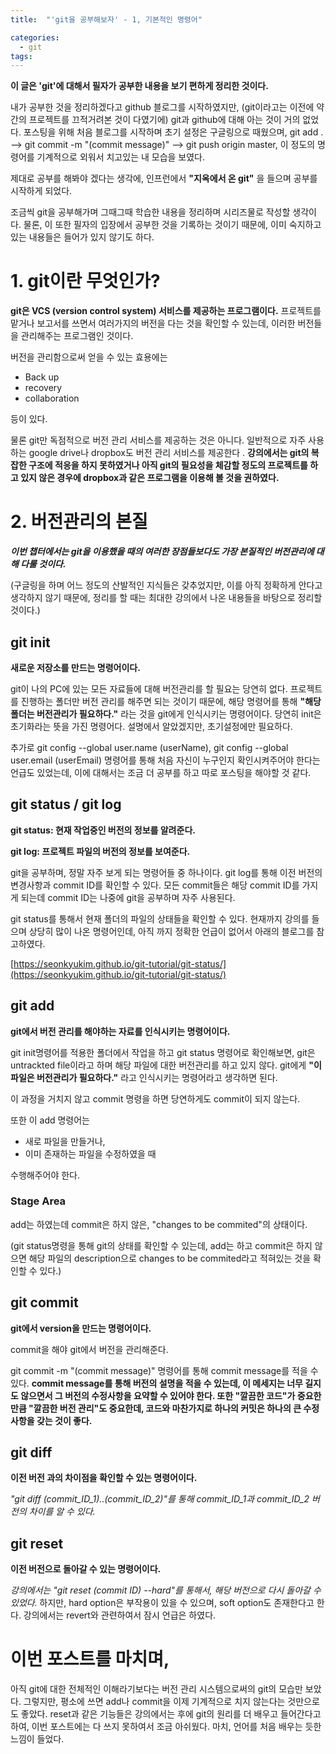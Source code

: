 ```yaml
---
title:  "'git을 공부해보자' - 1, 기본적인 명령어"

categories:
  - git
tags:
---
```


__이 글은 'git'에 대해서 필자가 공부한 내용을 보기 편하게 정리한 것이다.__

내가 공부한 것을 정리하겠다고 github 블로그를 시작하였지만, (git이라고는 이전에 약간의 프로젝트를 끄적거려본 것이 다였기에) git과 github에 대해 아는 것이 거의 없었다. 포스팅을 위해 처음 블로그를 시작하며 초기 설정은 구글링으로 때웠으며, git add . --> git commit -m "(commit message)" --> git push origin master, 이 정도의 명령어를 기계적으로 외워서 치고있는 내 모습을 보였다.

 제대로 공부를 해봐야 겠다는 생각에, 인프런에서 __"지옥에서 온 git"__ 을 들으며 공부를 시작하게 되었다.

조금씩 git을 공부해가며 그때그때 학습한 내용을 정리하며 시리즈물로 작성할 생각이다. 물론, 이 또한 필자의 입장에서 공부한 것을 기록하는 것이기 때문에, 이미 숙지하고 있는 내용들은 들어가 있지 않기도 하다.

# 1. git이란 무엇인가?
__git은 VCS (version control system) 서비스를 제공하는 프로그램이다.__ 프로젝트를 맡거나 보고서를 쓰면서 여러가지의 버전을 다는 것을 확인할 수 있는데, 이러한 버전들을 관리해주는 프로그램인 것이다.

버전을 관리함으로써 얻을 수 있는 효용에는
- Back up
- recovery
- collaboration

등이 있다.

물론 git만 독점적으로 버전 관리 서비스를 제공하는 것은 아니다. 일반적으로 자주 사용하는 google drive나 dropbox도 버전 관리 서비스를 제공한다 . __강의에서는 git의 복잡한 구조에 적응을 하지 못하였거나 아직 git의 필요성을 체감할 정도의 프로젝트를 하고 있지 않은 경우에 dropbox과 같은 프로그램을 이용해 볼 것을 권하였다.__

# 2. 버전관리의 본질
__*이번 챕터에서는 git을 이용했을 때의 여러한 장점들보다도 가장 본질적인 버전관리에 대해 다룰 것이다.*__

(구글링을 하며 어느 정도의 산발적인 지식들은 갖추었지만, 이를 아직 정확하게 안다고 생각하지 않기 때문에, 정리를 할 때는 최대한 강의에서 나온 내용들을 바탕으로 정리할 것이다.)


## git init
__새로운 저장소를 만드는 명령어이다.__

 git이 나의 PC에 있는 모든 자료들에 대해 버전관리를 할 필요는 당연히 없다. 프로젝트를 진행하는 폴더만 버전 관리를 해주면 되는 것이기 때문에, 해당 명령어를 통해 __"해당 폴더는 버전관리가 필요하다."__ 라는 것을 git에게 인식시키는 명령어이다. 당연히 init은 초기화라는 뜻을 가진 명령어다. 설명에서 알았겠지만, 초기설정에만 필요하다.

추가로 git config --global user.name (userName), git config --global user.email (userEmail) 명령어를 통해 처음 자신이 누구인지 확인시켜주어야 한다는 언급도 있었는데, 이에 대해서는 조금 더 공부를 하고 따로 포스팅을 해야할 것 같다.

## git status / git log
__git status: 현재 작업중인 버전의 정보를 알려준다.__

__git log: 프로젝트 파일의 버전의 정보를 보여준다.__

git을 공부하며, 정말 자주 보게 되는 명령어들 중 하나이다. git log를 통해 이전 버전의 변경사항과 commit ID를 확인할 수 있다. 모든 commit들은 해당 commit ID를 가지게 되는데 commit ID는 나중에 git을 공부하며 자주 사용된다. 

git status를 통해서 현재 폴더의 파일의 상태들을 확인할 수 있다. 현재까지 강의를 들으며 상당히 많이 나온 명령어인데, 아직 까지 정확한 언급이 없어서 아래의 블로그를 참고하였다.

[https://seonkyukim.github.io/git-tutorial/git-status/](https://seonkyukim.github.io/git-tutorial/git-status/)

## git add
__git에서 버전 관리를 해야하는 자료를 인식시키는 명령어이다.__

git init명령어를 적용한 폴더에서 작업을 하고 git status 명령어로 확인해보면, git은 untrackted file이라고 하며 해당 파일에 대한 버전관리를 하고 있지 않다. git에게 
__"이 파일은 버전관리가 필요하다."__ 라고 인식시키는 명령어라고 생각하면 된다.

이 과정을 거치지 않고 commit 명령을 하면 당연하게도 commit이 되지 않는다.

또한 이 add 명령어는
- 새로 파일을 만들거나,
- 이미 존재하는 파일을 수정하였을 때

수행해주어야 한다.

### Stage Area
add는 하였는데 commit은 하지 않은, "changes to be commited"의 상태이다. 

(git status명령을 통해 git의 상태를 확인할 수 있는데, add는 하고 commit은 하지 않으면 해당 파일의 description으로 changes to be commited라고 적혀있는 것을 확인할 수 있다.)

## git commit
__git에서 version을 만드는 명령어이다.__

commit을 해야 git에서 버전을 관리해준다.

git commit -m "(commit message)" 명령어를 통해 commit message를 적을 수 있다. __commit message를 통해 버전의 설명을 적을 수 있는데, 이 메세지는 너무 길지도 않으면서 그 버전의 수정사항을 요약할 수 있어야 한다. 또한 "깔끔한 코드"가 중요한 만큼 "깔끔한 버전 관리"도 중요한데, 코드와 마찬가지로 하나의 커밋은 하나의 큰 수정사항을 갖는 것이 좋다.__

## git diff

__이전 버전 과의 차이점을 확인할 수 있는 명령어이다.__

_"git diff (commit_ID_1)..(commit_ID_2)"를 통해 commit_ID_1과 commit_ID_2 버전의 차이를 알 수 있다._

## git reset

__이전 버전으로 돌아갈 수 있는 명령어이다.__

_강의에서는 "git reset (commit ID) --hard"를 통해서, 해당 버전으로 다시 돌아갈 수 있었다._ 하지만, hard option은 부작용이 있을 수 있으며, soft option도 존재한다고 한다. 강의에서는 revert와 관련하여서 잠시 언급은 하였다.

# 이번 포스트를 마치며,

아직 git에 대한 전체적인 이해라기보다는 버전 관리 시스템으로써의 git의 모습만 보았다. 그렇지만, 평소에 쓰면 add나 commit을 이제 기계적으로 치지 않는다는 것만으로도 좋았다. reset과 같은 기능들은 강의에서는 후에 git의 원리를 더 배우고 들어간다고 하여, 이번 포스트에는 다 쓰지 못하여서 조금 아쉬웠다. 마치, 언어를 처음 배우는 듯한 느낌이 들었다.